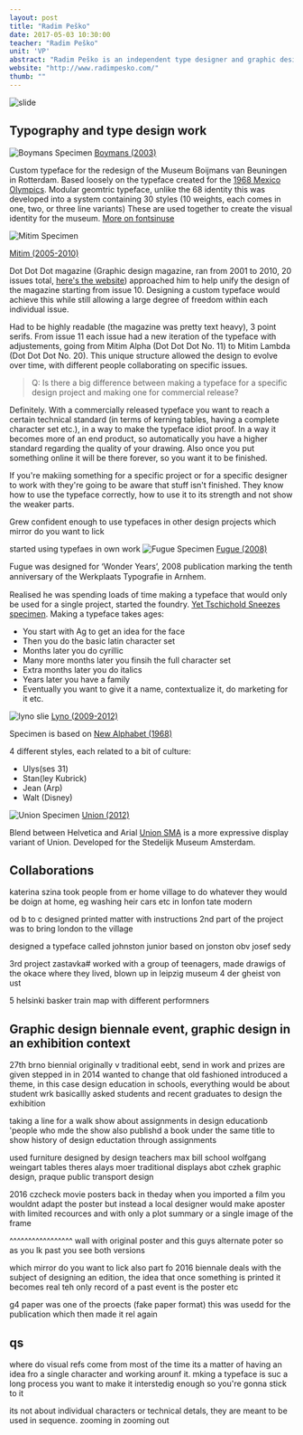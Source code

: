 ```yaml
---
layout: post
title: "Radim Peško"
date: 2017-05-03 10:30:00
teacher: "Radim Peško"
unit: 'VP'
abstract: "Radim Peško is an independent type designer and graphic designer based in London."
website: "http://www.radimpesko.com/"
thumb: ""
---
```


![slide](/notes/assets/radim-pesko-slide.jpg)

## Typography and type design work

![Boymans Specimen](/notes/assets/radim-pesko-boymans.png)
[Boymans (2003)](http://www.radimpesko.com/fonts/boymans)

Custom typeface for the redesign of the Museum Boijmans van Beuningen in Rotterdam. Based loosely on the typeface created for the [1968 Mexico Olympics](http://graphicambient.com/2012/07/26/1968-mexico-olympics-mexico/).
Modular geomtric typeface, unlike the 68 identity this was developed into a system containing 30 styles (10 weights, each comes in one, two, or three line variants) These are used together to create the visual identity for the museum. [More on fontsinuse](https://fontsinuse.com/uses/8132/museum-boijmans-van-beuningen)

![Mitim Specimen](/notes/assets/radim-pesko-mitim.png)

[Mitim (2005-2010)](http://www.radimpesko.com/fonts/mitim)

Dot Dot Dot magazine (Graphic design magazine, ran from 2001 to 2010, 20 issues total, [here's the website](http://www.dot-dot-dot.us/)) approached him to help unify the design of the magazine starting from issue 10. Designing a custom typeface would achieve this while still allowing a large degree of freedom within each individual issue.

Had to be highly readable (the magazine was pretty text heavy), 3 point serifs. From issue 11 each issue had a new iteration of the typeface with adjustements, going from Mitim Alpha (Dot Dot Dot No. 11) to Mitim Lambda (Dot Dot Dot No. 20). This unique structure allowed the design to evolve over time, with different people collaborating on specific issues.

> Q: Is there a big difference between making a typeface for a specific design project and making one for commercial release?

Definitely. With a commercially released typeface you want to reach a certain technical standard (in terms of kerning tables, having a complete character set etc.), in a way to make the typeface idiot proof. In a way it becomes more of an end product, so automatically you have a higher standard regarding the quality of your drawing. Also once you put something online it will be there forever, so you want it to be finished.

If you're makiing something for a specific project or for a specific designer to work with they're going to be aware that stuff isn't finished. They know how to use the typeface correctly, how to use it to its strength and not show the weaker parts. 

Grew confident enough to use typefaces in other design projects
which mirror do you want to lick


started using typefaes in own work
![Fugue Specimen](/notes/assets/rp-fugue.jpg)
[Fugue (2008)](http://www.radimpesko.com/fonts/fugue)

Fugue was designed for ‘Wonder Years’, 2008 publication marking the tenth anniversary of the Werkplaats Typograﬁe in Arnhem. 

Realised he was spending loads of time making a typeface that would only be used for a single project, started the foundry. [Yet Tschichold Sneezes specimen](http://www.radimpesko.com/specimen). Making a typeface takes ages:

- You start with Ag to get an idea for the face
- Then you do the basic latin character set
- Months later you do cyrillic
- Many more months later you finsih the full character set
- Extra months later you do italics
- Years later you have a family
- Eventually you want to give it a name, contextualize it, do marketing for it etc.

![lyno slie](/notes/assets/radim-pesko-lyno.jpg)
[Lyno (2009-2012)](http://www.radimpesko.com/fonts/lyno)

Specimen is based on [New Alphabet (1968)](https://www.moma.org/collection/works/139322?locale=en)

4 different styles, each related to a bit of culture:

- Ulys(ses 31)
- Stan(ley Kubrick)
- Jean (Arp)
- Walt (Disney)

![Union Specimen](/notes/assets/radim-pesko-union.png)
[Union (2012)](http://www.radimpesko.com/fonts/union)

Blend between Helvetica and Arial
[Union SMA](http://www.radimpesko.com/fonts/union-sma) is a more expressive display variant of Union. Developed for the Stedelijk Museum Amsterdam.

## Collaborations
katerina szina
took people from er home village to do whatever they would be doign at home, eg washing heir cars etc in lonfon tate modern

od b to c 
designed printed matter with instructions
2nd part of the project was to bring london to the village

designed a typeface called johnston junior
based on jonston obv
josef sedy

3rd project
zastavka#
worked with a group of teenagers, made drawigs of the okace where they lived, blown up in leipzig museum
4
der gheist von ust

5
helsinki basker
train map with different performners

## Graphic design biennale event, graphic design in an exhibition context
27th brno biennial
originally v traditional eebt, send in work and prizes are given
stepped in in 2014 wanted to change that old fashioned
introduced a theme, in this case design education in schools, everything would be about student wrk basicallly
asked students and recent graduates to design the exhibition

taking a line for a walk
show about assignments in design educationb
'people who mde the show also publishd a book under the same title to show history of design eductation through assignments

used furniture designed by design teachers
max bill school
wolfgang weingart tables
theres alays moer traditional displays abot czhek graphic design, praque public transport design

2016 czcheck movie posters
back in theday when you imported a film you wouldnt adapt the poster but instead a local designer would make aposter with limited recources and with only a plot summary or a single image of the frame

^^^^^^^^^^^^^^^^^
wall with original poster and this guys alternate poter so as you lk past you see both versions

which mirror do you want to lick
also part fo 2016 biennale
deals with the subject of designing an edition, the idea that once something is printed it becomes real teh only record of a past event is the poster etc  

g4 paper was one of the proects (fake paper format)
this was usedd for the publication which then made it rel again

## qs
where do visual refs come from
most of the time its a matter of having an idea fro a single character and working arounf it. mking a typeface is suc a long process you want to make it interstedig enough so you're gonna stick to it

its not about individual characters or technical detals, they are meant to be used in sequence. zooming in zooming out